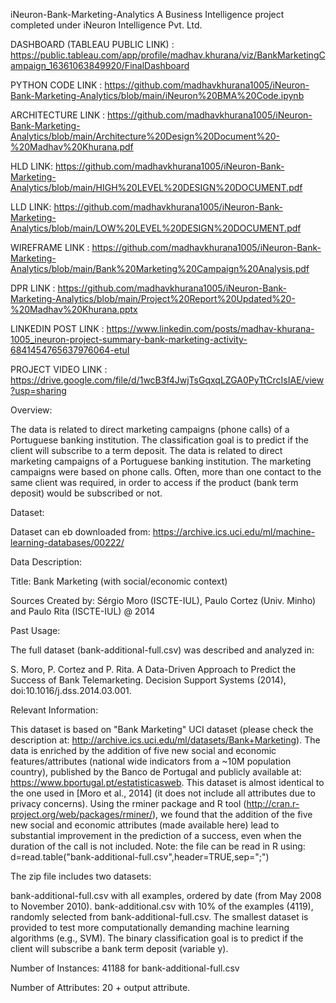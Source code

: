 iNeuron-Bank-Marketing-Analytics
A Business Intelligence project completed under iNeuron Intelligence Pvt. Ltd.

DASHBOARD (TABLEAU PUBLIC LINK) : https://public.tableau.com/app/profile/madhav.khurana/viz/BankMarketingCampaign_16361063849920/FinalDashboard

PYTHON CODE LINK : https://github.com/madhavkhurana1005/iNeuron-Bank-Marketing-Analytics/blob/main/iNeuron%20BMA%20Code.ipynb

ARCHITECTURE LINK : https://github.com/madhavkhurana1005/iNeuron-Bank-Marketing-Analytics/blob/main/Architecture%20Design%20Document%20-%20Madhav%20Khurana.pdf

HLD LINK: https://github.com/madhavkhurana1005/iNeuron-Bank-Marketing-Analytics/blob/main/HIGH%20LEVEL%20DESIGN%20DOCUMENT.pdf

LLD LINK: https://github.com/madhavkhurana1005/iNeuron-Bank-Marketing-Analytics/blob/main/LOW%20LEVEL%20DESIGN%20DOCUMENT.pdf

WIREFRAME LINK : https://github.com/madhavkhurana1005/iNeuron-Bank-Marketing-Analytics/blob/main/Bank%20Marketing%20Campaign%20Analysis.pdf

DPR LINK : https://github.com/madhavkhurana1005/iNeuron-Bank-Marketing-Analytics/blob/main/Project%20Report%20Updated%20-%20Madhav%20Khurana.pptx

LINKEDIN POST LINK : https://www.linkedin.com/posts/madhav-khurana-1005_ineuron-project-summary-bank-marketing-activity-6841454765637976064-etuI

PROJECT VIDEO LINK : https://drive.google.com/file/d/1wcB3f4JwjTsGqxqLZGA0PyTtCrcIsIAE/view?usp=sharing

Overview:

The data is related to direct marketing campaigns (phone calls) of a Portuguese banking institution. The classification goal is to predict if the client will subscribe to a term deposit. The data is related to direct marketing campaigns of a Portuguese banking institution. The marketing campaigns were based on phone calls. Often, more than one contact to the same client was required, in order to access if the product (bank term deposit) would be subscribed or not.

Dataset:

Dataset can eb downloaded from: https://archive.ics.uci.edu/ml/machine-learning-databases/00222/

Data Description:

Title: Bank Marketing (with social/economic context)

Sources Created by: Sérgio Moro (ISCTE-IUL), Paulo Cortez (Univ. Minho) and Paulo Rita (ISCTE-IUL) @ 2014

Past Usage:

The full dataset (bank-additional-full.csv) was described and analyzed in:

S. Moro, P. Cortez and P. Rita. A Data-Driven Approach to Predict the Success of Bank Telemarketing. Decision Support Systems (2014), doi:10.1016/j.dss.2014.03.001.

Relevant Information:

This dataset is based on "Bank Marketing" UCI dataset (please check the description at: http://archive.ics.uci.edu/ml/datasets/Bank+Marketing). The data is enriched by the addition of five new social and economic features/attributes (national wide indicators from a ~10M population country), published by the Banco de Portugal and publicly available at: https://www.bportugal.pt/estatisticasweb. This dataset is almost identical to the one used in [Moro et al., 2014] (it does not include all attributes due to privacy concerns). Using the rminer package and R tool (http://cran.r-project.org/web/packages/rminer/), we found that the addition of the five new social and economic attributes (made available here) lead to substantial improvement in the prediction of a success, even when the duration of the call is not included. Note: the file can be read in R using: d=read.table("bank-additional-full.csv",header=TRUE,sep=";")

The zip file includes two datasets:

bank-additional-full.csv with all examples, ordered by date (from May 2008 to November 2010).
bank-additional.csv with 10% of the examples (4119), randomly selected from bank-additional-full.csv. The smallest dataset is provided to test more computationally demanding machine learning algorithms (e.g., SVM).
The binary classification goal is to predict if the client will subscribe a bank term deposit (variable y).

Number of Instances: 41188 for bank-additional-full.csv

Number of Attributes: 20 + output attribute.
